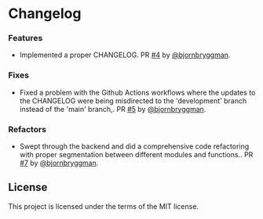 # Changelog

### Features

* Implemented a proper CHANGELOG. PR [#4](https://github.com/bjornbryggman/EU4-Modding-Tools/pull/4) by [@bjornbryggman](https://github.com/bjornbryggman).

### Fixes

* Fixed a problem with the Github Actions workflows where the updates to the CHANGELOG were being misdirected to  the 'development' branch instead of the 'main' branch,. PR [#5](https://github.com/bjornbryggman/EU4-Modding-Tools/pull/5) by [@bjornbryggman](https://github.com/bjornbryggman).

### Refactors

* Swept through the backend and did a comprehensive code refactoring with proper segmentation between different modules and functions.. PR [#7](https://github.com/bjornbryggman/EU4-Modding-Tools/pull/7) by [@bjornbryggman](https://github.com/bjornbryggman).

## License

This project is licensed under the terms of the MIT license.
